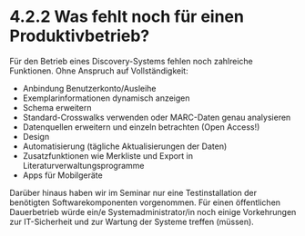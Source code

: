# 4.2.2 Was fehlt noch für einen Produktivbetrieb?

Für den Betrieb eines Discovery-Systems fehlen noch zahlreiche Funktionen. Ohne Anspruch auf Vollständigkeit:

* Anbindung Benutzerkonto/Ausleihe
* Exemplarinformationen dynamisch anzeigen
* Schema erweitern
* Standard-Crosswalks verwenden oder MARC-Daten genau analysieren
* Datenquellen erweitern und einzeln betrachten (Open Access!)
* Design
* Automatisierung (tägliche Aktualisierungen der Daten)
* Zusatzfunktionen wie Merkliste und Export in Literaturverwaltungsprogramme
* Apps für Mobilgeräte

Darüber hinaus haben wir im Seminar nur eine Testinstallation der benötigten Softwarekomponenten vorgenommen. Für einen öffentlichen Dauerbetrieb würde ein/e Systemadministrator/in noch einige Vorkehrungen zur IT-Sicherheit und zur Wartung der Systeme treffen (müssen).
